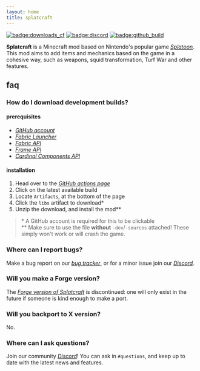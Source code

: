 ```yaml
---
layout: home
title: splatcraft
---
```


[![badge:downloads_cf](https://cf.way2muchnoise.eu/full_367816_downloads.svg?badge_style=flat)](https://www.curseforge.com/minecraft/mc-mods/splatcraft)
[![badge:discord](https://img.shields.io/discord/671749458840518656?labelColor=2d2d2d&label=discord&style=flat-square&color=5865F2)](https://discord.splatcraft.net)
[![badge:github_build](https://img.shields.io/github/workflow/status/splatcraft/splatcraft-fabric/build?labelColor=2d2d2d&style=flat-square)](https://github.com/splatcraft/splatcraft-fabric)

**Splatcraft** is a Minecraft mod based on Nintendo's popular game [*Splatoon*](https://wikipedia.org/wiki/Splatoon). This mod aims to add items and mechanics based on the game in a cohesive way, such as weapons, squid transformation, Turf War and other features.

## faq
### How do I download development builds?
#### prerequisites
- [*GitHub account*](https://github.com/signup)
- [*Fabric Launcher*](https://fabricmc.net/use)
- [*Fabric API*](https://modrinth.com/mod/fabric-api)
- [*Frame API*](https://modrinth.com/mod/frame-api)
- [*Cardinal Components API*](https://modrinth.com/mod/cardinal-components-api)

#### installation
1. Head over to the [*GitHub actions page*](https://github.com/splatcraft/splatcraft-fabric/actions?query=event:push+branch:1.18)
2. Click on the latest available build
3. Locate `Artifacts`, at the bottom of the page
4. Click the `libs` artifact to download\*
5. Unzip the download, and install the mod\*\*

> \* A GitHub account is required for this to be clickable  
> \*\* Make sure to use the file **without** `-dev`/`-sources` attached! These simply won't work or will crash the game.

### Where can I report bugs?
Make a bug report on our [*bug tracker*](https://github.com/splatcraft/splatcraft-fabric/issues), or for a minor issue join our [*Discord*](https://discord.splatcraft.net).

### Will you make a Forge version?
The [*Forge version of Splatcraft*](https://github.com/splatcraft/splatcraft-forge) is discontinued: one will only exist in the future if someone is kind enough to make a port.

### Will you backport to X version?
No.

### Where can I ask questions?
Join our community [*Discord*](https://discord.splatcraft.net)! You can ask in `#questions`, and keep up to date with the latest news and features.
